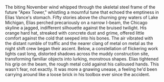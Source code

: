 The biting November wind whipped through the skeletal steel frame of the future "Apex Tower," whistling a mournful tune that echoed the emptiness in Elias Vance's stomach.  Fifty stories above the churning grey waters of Lake Michigan, Elias perched precariously on a narrow I-beam, the Chicago skyline a jagged, indifferent silhouette against the bruised twilight.  His orange hard hat, streaked with concrete dust and grime, offered little comfort against the cold that seeped into his bones.  The air vibrated with the distant rumble of traffic and the nearer clang of metal on metal as the night shift crew began their ascent.  Below, a constellation of flickering work lights cast long, distorted shadows across the muddy construction site, transforming familiar objects into lurking, monstrous shapes. Elias tightened his grip on the beam, the rough metal cold against his calloused hands.  This wasn't fear, not exactly.  It was more a gnawing unease, a feeling he'd been carrying around like a loose brick in his toolbox ever since the accident.
